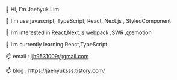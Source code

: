 👋 Hi, I’m Jaehyuk Lim

👋 I'm use javascript, TypeScript, React, Next.js , StyledComponent

👀 I’m interested in React,Next.js webpack ,SWR ,@emotion

🌱 I’m currently learning React,TypeScript

📫 email : ljh9531009@gmail.com

📫 blog : https://jaehyuksss.tistory.com/
<!---
Jaehyuksssss/Jaehyuksssss is a ✨ special ✨ repository because its `README.md` (this file) appears on your GitHub profile.
You can click the Preview link to take a look at your changes.
--->

